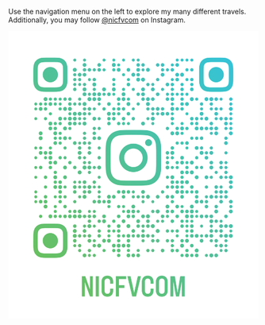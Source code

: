 Use the navigation menu on the left to explore my many different travels. Additionally, you may follow [@nicfvcom](https://www.instagram.com/nicfvcom/) on Instagram.

[![qr](./nicfvcom_qr.png)](https://www.instagram.com/nicfvcom/)